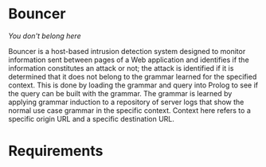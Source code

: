 # Bouncer
*You don't belong here*

Bouncer is a host-based intrusion detection system designed to monitor information sent between pages of a Web application and identifies if the information constitutes an attack or not; the attack is identified if it is determined that it does not belong to the grammar learned for the specified context. This is done by loading the grammar and query into Prolog to see if the query can be built with the grammar. The grammar is learned by applying grammar induction to a repository of server logs that show the normal use case grammar in the specific context. Context here refers to a specific origin URL and a specific destination URL. 


Requirements
============
